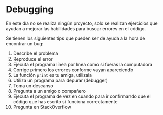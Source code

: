 Debugging
=========

En este día no se realiza ningún proyecto, solo se realizan ejercicios
que ayudan a mejorar las habilidades para buscar errores en el código.

Se tienen los siguientes tips que pueden ser de ayuda a la hora de encontrar
un bug:

1. Describe el problema
2. Reproduce el error
3. Ejecuta el programa línea por línea como si fueras la computadora
4. Corrige primero los errores conforme vayan apareciendo
5. La función `print` es tu amiga, utilizala
6. Utiliza un programa para depurar (debugger)
7. Toma un descanso
8. Pregunta a un amigo o compañero
9. Ejecuta el programa de vez en cuando para ir confirmando que el código
que has escrito sí funciona correctamente
10. Pregunta en StackOverflow
